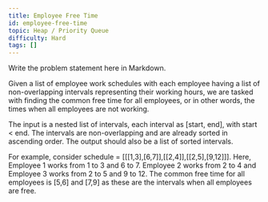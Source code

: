 ```yaml
---
title: Employee Free Time
id: employee-free-time
topic: Heap / Priority Queue
difficulty: Hard
tags: []
---
```


Write the problem statement here in Markdown.

Given a list of employee work schedules with each employee having a list of non-overlapping intervals representing their working hours, we are tasked with finding the common free time for all employees, or in other words, the times when all employees are not working.

The input is a nested list of intervals, each interval as [start, end], with start < end. The intervals are non-overlapping and are already sorted in ascending order. The output should also be a list of sorted intervals.

For example, consider schedule = [[[1,3],[6,7]],[[2,4]],[[2,5],[9,12]]]. Here, Employee 1 works from 1 to 3 and 6 to 7. Employee 2 works from 2 to 4 and Employee 3 works from 2 to 5 and 9 to 12. The common free time for all employees is [5,6] and [7,9] as these are the intervals when all employees are free.